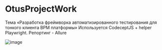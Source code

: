# OtusProjectWork
Тема «Разработка фреймворка автоматизированного тестирования для тонкого клиента BPM платформы»
Используется CodeceptJS + helper Playwright. Репортинг - Allure

![image](https://user-images.githubusercontent.com/98621687/176282965-c031b789-8006-4ced-b28a-e1a22a265e3b.png)
